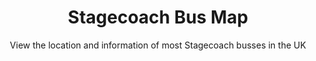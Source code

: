 ---
title: Stagecoach Bus Map
subtitle: "View the location and information of most Stagecoach busses in the UK"
link: /stagecoachbusmap
lang: "JavaScript, PHP"
ordering: 10
---
